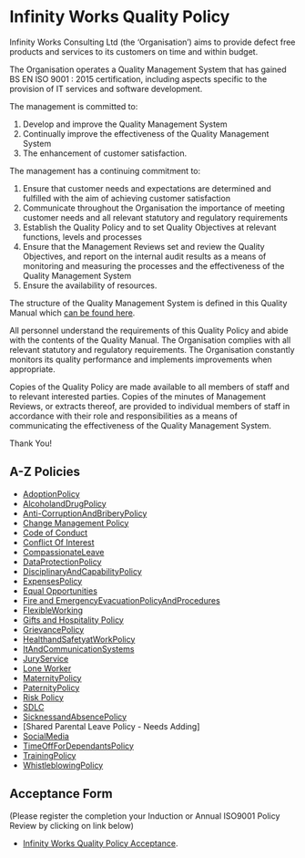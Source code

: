 # Infinity Works Quality Policy

Infinity Works Consulting Ltd (the ‘Organisation’) aims to provide defect free products and services to its customers on time and within budget. 
 
The Organisation operates a Quality Management System that has gained BS EN ISO 9001 : 2015 certification, including aspects specific to the provision of IT services and software development. 
 
The management is committed to: 
 
1.	Develop and improve the Quality Management System 
2.	Continually improve the effectiveness of the Quality Management System
3.	The enhancement of customer satisfaction.
 
The management has a continuing commitment to: 
 
1.	Ensure that customer needs and expectations are determined and fulfilled with the aim of achieving customer satisfaction 
2.	Communicate throughout the Organisation the importance of meeting customer needs and all relevant statutory and regulatory requirements 
3.	Establish the Quality Policy and to set Quality Objectives at relevant functions, levels and processes 
4.	Ensure that the Management Reviews set and review the Quality Objectives, and report on the internal audit results as a means of monitoring and measuring the processes and the effectiveness of the Quality Management System 
5.	Ensure the availability of resources. 
 
The structure of the Quality Management System is defined in this Quality Manual which [can be found here](https://drive.google.com/open?id=0BykM4n_obVe5LXpESXNLZC1icWc). 
 
All personnel understand the requirements of this Quality Policy and abide with the contents of the Quality Manual.  The Organisation complies with all relevant statutory and regulatory requirements.  The Organisation constantly monitors its quality performance and implements improvements when appropriate. 
 
Copies of the Quality Policy are made available to all members of staff and to relevant interested parties.  Copies of the minutes of Management Reviews, or extracts thereof, are provided to individual members of staff in accordance with their role and responsibilities as a means of communicating the effectiveness of the Quality Management System. 

Thank You!

## A-Z Policies ##

- [AdoptionPolicy](AdoptionPolicy)
- [AlcoholandDrugPolicy](AlcoholandDrugPolicy)
- [Anti-CorruptionAndBriberyPolicy](Anti-CorruptionAndBriberyPolicy)
- [Change Management Policy](ChangeManagement%20Policy)
- [Code of Conduct](code-of-conduct)
- [Conflict Of Interest](conflict-of-interest)
- [CompassionateLeave](Compassionate%20Leave%20Policy)
- [DataProtectionPolicy](DataProtectionPolicy)
- [DisciplinaryAndCapabilityPolicy](DisciplinaryAndCapabilityPolicy)
- [ExpensesPolicy](Expenses%20Policy)
- [Equal Opportunities](Equal-Opportunities)
- [Fire and EmergencyEvacuationPolicyAndProcedures](Fire%20and%20EmergencyEvacuationPolicyAndProcedures)
- [FlexibleWorking](FlexibleWorking)
- [Gifts and Hospitality Policy](Gifts%20and%20Hospitality)
- [GrievancePolicy](GrievancePolicy)
- [HealthandSafetyatWorkPolicy](HealthAndSafetyAtWorkPolicy)
- [ItAndCommunicationSystems](ItAndCommunicationSystems)
- [JuryService](JuryServicePolicy)
- [Lone Worker](Lone%20Worker)
- [MaternityPolicy](MaternityPolicy)
- [PaternityPolicy](PaternityPolicy)
- [Risk Policy](Risk%20Assessment)
- [SDLC](SDLC%20in-life)
- [SicknessandAbsencePolicy](SicknessandAbsencePolicy)
- [Shared Parental Leave Policy  - Needs Adding]
- [SocialMedia](SocialMedia)
- [TimeOffForDependantsPolicy](TimeOffForDependantsPolicy)
- [TrainingPolicy](TrainingPolicy)
- [WhistleblowingPolicy](WhistleblowingPolicy)

## Acceptance Form 
(Please register the completion your Induction or Annual ISO9001 Policy Review by clicking on link below)

- [Infinity Works Quality Policy Acceptance](https://docs.google.com/forms/d/e/1FAIpQLSdKhzOxwAoO4OSKSnmSx0_lj9Il-BiCR9dgtIVhTzya8TL2fw/viewform). 
